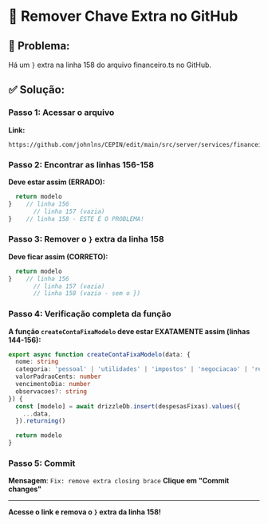 # 🔧 Remover Chave Extra no GitHub

## 🚨 Problema:
Há um `}` extra na linha 158 do arquivo financeiro.ts no GitHub.

## ✅ Solução:

### Passo 1: Acessar o arquivo
**Link:**
```
https://github.com/johnlns/CEPIN/edit/main/src/server/services/financeiro.ts
```

### Passo 2: Encontrar as linhas 156-158

**Deve estar assim (ERRADO):**
```typescript
  return modelo
}    // linha 156
       // linha 157 (vazia)
}    // linha 158 - ESTE É O PROBLEMA!
```

### Passo 3: Remover o `}` extra da linha 158

**Deve ficar assim (CORRETO):**
```typescript
  return modelo
}    // linha 156
       // linha 157 (vazia)
       // linha 158 (vazia - sem o })
```

### Passo 4: Verificação completa da função

**A função `createContaFixaModelo` deve estar EXATAMENTE assim (linhas 144-156):**

```typescript
export async function createContaFixaModelo(data: {
  nome: string
  categoria: 'pessoal' | 'utilidades' | 'impostos' | 'negociacao' | 'reserva'
  valorPadraoCents: number
  vencimentoDia: number
  observacoes?: string
}) {
  const [modelo] = await drizzleDb.insert(despesasFixas).values({
    ...data,
  }).returning()

  return modelo
}
```

### Passo 5: Commit
**Mensagem**: `Fix: remove extra closing brace`
**Clique em "Commit changes"**

---

**Acesse o link e remova o `}` extra da linha 158!**

